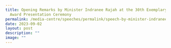 ```yaml
---
title: Opening Remarks by Minister Indranee Rajah at the 30th Exemplary Mother
  Award Presentation Ceremony
permalink: /media-centre/speeches/permalink/speech-by-minister-indranee-at-30th-exemplary-mother-award/
date: 2023-09-02
layout: post
description: ""
image: ""
---
```

